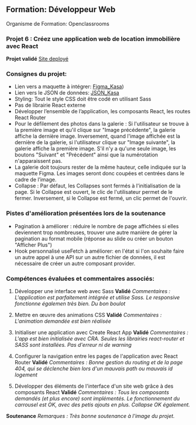 ## Formation: Développeur Web
Organisme de Formation: Openclassrooms

### Projet 6 : Créez une application web de location immobilière avec React
**Projet validé**
[Site deployé](https://p6appimmodeployed.pages.dev/)

### Consignes du projet:
  - Lien vers a maquette à intégrer: [Figma_Kasa](https://www.figma.com/file/qEno0LwL4ZLkWyeY59kxp1/UI-Design-Kasa-FR?type=design&node-id=0-1&mode=design))
  - Lien vers le JSON de données: [JSON_Kasa](https://s3-eu-west-1.amazonaws.com/course.oc-static.com/projects/Front-End+V2/P9+React+1/logements.json)
  - Styling: Tout le style CSS doit être codé en utilisant Sass
  - Pas de librairie React externe
  - Développer l’ensemble de l’application, les composants React, les routes React Router
  - Pour le défilement des photos dans la galerie :
        Si l'utilisateur se trouve à la première image et qu'il clique sur "Image précédente", la galerie affiche la dernière image. 
        Inversement, quand l'image affichée est la dernière de la galerie, si l'utilisateur clique sur "Image suivante", la galerie affiche la première image. 
        S'il n'y a qu'une seule image, les boutons "Suivant" et "Précédent" ainsi que la numérotation n'apparaissent pas.
  - La galerie doit toujours rester de la même hauteur, celle indiquée sur la maquette Figma. Les images seront donc coupées et centrées dans le cadre de l’image.
  - Collapse : Par défaut, les Collapses sont fermés à l'initialisation de la page. 
    Si le Collapse est ouvert, le clic de l'utilisateur permet de le fermer.
    Inversement, si le Collapse est fermé, un clic permet de l'ouvrir.

### Pistes d'amélioration présentées lors de la soutenance
  - Pagination à améliorer : réduire le nombre de page affichées si elles deviennent trop nombreuses, trouver une autre manière de gérer la pagination au format mobile (réponse au slide ou créer un bouton "Afficher Plus")
  - Hook personnalisé useFetch à améliorer: en l'état si l'on souhaite faire un autre appel à une API sur un autre fichier de données, il est nécessaire de créer un autre composant provider.
    
### Compétences évaluées et commentaires associés:
  1. Développer une interface web avec Sass **Validé**
      *Commentaires :
        L'application est parfaitement intégrée et utilise Sass.
        Le responsive fonctionne égalemen très bien.
        Du bon boulot*

2. Mettre en œuvre des animations CSS **Validé**
      *Commentaires :
        L'animation demandée est bien réalisée*

3. Initialiser une application avec Create React App **Validé**
      *Commentaires :
        L'app est bien initialisée avec CRA.
        Seules les librairies react-router et SASS sont installées.
        Pas d'erreur ni de warning*

4. Configurer la navigation entre les pages de l'application avec React Router **Validé**
      *Commentaires :
        Bonne gestion du routing et de la page 404, qui se déclenche bien lors d'un mauvais path ou mauvais id logement*

5. Développer des éléments de l'interface d'un site web grâce à des composants React **Validé**
      *Commentaires :
        Tous les composants demandés (et plus encore) sont implémentés.
        Le fonctionnement du carrousel est OK, avec des petis ajouts en plus.
        Collapse OK également.*

**Soutenance**
*Remarques :
Très bonne soutenance à l'image du projet.*
